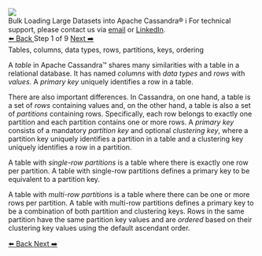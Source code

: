 <!-- TOP -->
<div class="top">
  <img src="https://datastax-academy.github.io/katapod-shared-assets/images/ds-academy-logo.svg" />
  <div class="scenario-title-section">
    <span class="scenario-title">Bulk Loading Large Datasets into Apache Cassandra®</span>
    <span class="scenario-subtitle">ℹ️ For technical support, please contact us via <a href="mailto:aleksandr.volochnev@datastax.com">email</a> or <a href="https://dtsx.io/aleks">LinkedIn</a>.</span>
  </div>
</div>

<!-- NAVIGATION -->
<div id="navigation-top" class="navigation-top">
 <a href='command:katapod.loadPage?[{"step":"intro"}]'
   class="btn btn-dark navigation-top-left">⬅️ Back
 </a>
<span class="step-count"> Step 1 of 9</span>
 <a href='command:katapod.loadPage?[{"step":"step2-cassandra"}]' 
    class="btn btn-dark navigation-top-right">Next ➡️
  </a>
</div>

<!-- CONTENT -->

<div class="step-title">Tables, columns, data types, rows, partitions, keys, ordering</div>

A *table* in Apache Cassandra™ shares many similarities with a table in a relational database. It has named *columns* with *data types* and *rows* with *values*. A *primary key* uniquely identifies a row in a table. 

There are also important differences. In Cassandra, on one hand, a table is a set of *rows* containing values and, on the other hand,
a table is also a set of *partitions* containing rows. Specifically, each row belongs to exactly one partition and each partition contains one or more rows. A *primary key* consists of a mandatory *partition key* and optional *clustering key*, where
a partition key uniquely identifies a partition in a table and a clustering key uniquely identifies a row in a partition.

A table with *single-row partitions* is a table where there is exactly one row per partition. A table 
with single-row partitions defines a primary key to be equivalent to a partition key.  

A table with *multi-row partitions* is a table where there can be one or more rows per partition. A table 
with multi-row partitions defines a primary key to be a combination of both partition and clustering keys. Rows in the 
same partition have the same partition key values and are *ordered* based on their clustering key values using the default ascendant order.

<!-- NAVIGATION -->
<div id="navigation-bottom" class="navigation-bottom">
 <a href='command:katapod.loadPage?[{"step":"intro"}]'
   class="btn btn-dark navigation-bottom-left">⬅️ Back
 </a>
 <a href='command:katapod.loadPage?[{"step":"step2-cassandra"}]'
    class="btn btn-dark navigation-bottom-right">Next ➡️
  </a>
</div>
